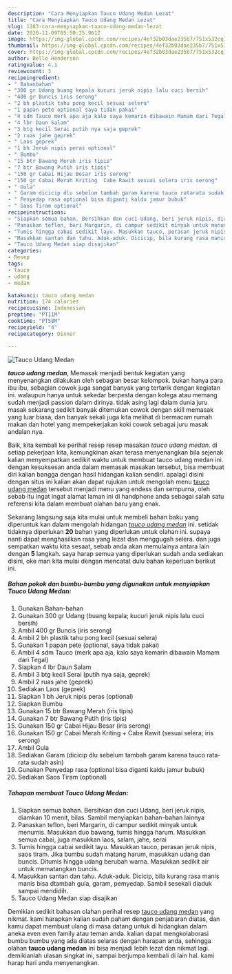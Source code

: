 ```yaml
---
description: "Cara Menyiapkan Tauco Udang Medan Lezat"
title: "Cara Menyiapkan Tauco Udang Medan Lezat"
slug: 1283-cara-menyiapkan-tauco-udang-medan-lezat
date: 2020-11-09T05:50:25.961Z
image: https://img-global.cpcdn.com/recipes/4ef32b03dae235b7/751x532cq70/tauco-udang-medan-foto-resep-utama.jpg
thumbnail: https://img-global.cpcdn.com/recipes/4ef32b03dae235b7/751x532cq70/tauco-udang-medan-foto-resep-utama.jpg
cover: https://img-global.cpcdn.com/recipes/4ef32b03dae235b7/751x532cq70/tauco-udang-medan-foto-resep-utama.jpg
author: Belle Henderson
ratingvalue: 4.1
reviewcount: 3
recipeingredient:
- " Bahanbahan"
- "300 gr Udang buang kepala kucuri jeruk nipis lalu cuci bersih"
- "400 gr Buncis iris serong"
- "2 bh plastik tahu pong kecil sesuai selera"
- "1 papan pete optional saya tidak pakai"
- "4 sdm Tauco merk apa aja kalo saya kemarin dibawain Mamam dari Tegal"
- "4 lbr Daun Salam"
- "3 btg kecil Serai putih nya saja geprek"
- "2 ruas jahe geprek"
- " Laos geprek"
- "1 bh Jeruk nipis peras optional"
- " Bumbu"
- "15 btr Bawang Merah iris tipis"
- "7 btr Bawang Putih iris tipis"
- "150 gr Cabai Hijau Besar iris serong"
- "150 gr Cabai Merah Kriting  Cabe Rawit sesuai selera iris serong"
- " Gula"
- " Garam dicicip dlu sebelum tambah garam karena tauco ratarata sudah asin"
- " Penyedap rasa optional bisa diganti kaldu jamur bubuk"
- " Saos Tiram optional"
recipeinstructions:
- "Siapkan semua bahan. Bersihkan dan cuci Udang, beri jeruk nipis, diamkan 10 menit, bilas. Sambil menyiapkan bahan-bahan lainnya"
- "Panaskan teflon, beri Margarin, di campur sedikit minyak untuk menumis. Masukkan duo bawang, tumis hingga harum. Masukkan semua cabai, juga masukkan laos, salam, jahe, serai"
- "Tumis hingga cabai sedikit layu. Masukkan tauco, perasan jeruk nipis, saos tiram. Jika bumbu sudah matang harum, masukkan udang dan buncis. Ditumis hingga udang berubah warna. Masukkan sedikit air untuk mematangkan buncis."
- "Masukkan santan dan tahu. Aduk-aduk. Dicicip, bila kurang rasa manis manis bisa dtambah gula, garam, pemyedap. Sambil sesekali diaduk sampai mendidih."
- "Tauco Udang Medan siap disajikan"
categories:
- Resep
tags:
- tauco
- udang
- medan

katakunci: tauco udang medan 
nutrition: 174 calories
recipecuisine: Indonesian
preptime: "PT11M"
cooktime: "PT58M"
recipeyield: "4"
recipecategory: Dinner

---
```



![Tauco Udang Medan](https://img-global.cpcdn.com/recipes/4ef32b03dae235b7/751x532cq70/tauco-udang-medan-foto-resep-utama.jpg)

<b><i>tauco udang medan</i></b>, Memasak menjadi bentuk kegiatan yang menyenangkan dilakukan oleh sebagian besar kelompok. bukan hanya para ibu ibu, sebagian cowok juga sangat banyak yang tertarik dengan kegiatan ini. walaupun hanya untuk sekedar berpesta dengan kolega atau memang sudah menjadi passion dalam dirinya. tidak asing lagi dalam dunia juru masak sekarang sedikit banyak ditemukan cowok dengan skill memasak yang luar biasa, dan banyak sekali juga kita melihat di bermacam rumah makan dan hotel yang mempekerjakan koki cowok sebagai juru masak andalan nya.



Baik, kita kembali ke perihal resep resep masakan <i>tauco udang medan</i>. di setiap pekerjaan kita, kemungkinan akan terasa menyenangkan bila sejenak kalian menyempatkan sedikit waktu untuk membuat tauco udang medan ini. dengan kesuksesan anda dalam memasak masakan tersebut, bisa membuat diri kalian bangga dengan hasil hidangan kalian sendiri. apalagi disini dengan situs ini kalian akan dapat rujukan untuk mengolah menu <u>tauco udang medan</u> tersebut menjadi menu yang endess dan sempurna, oleh sebab itu ingat ingat alamat laman ini di handphone anda sebagai salah satu referensi kita dalam membuat olahan baru yang enak.


Sekarang langsung saja kita mulai untuk membeli bahan baku yang diperuntuk kan dalam mengolah hidangan <u><i>tauco udang medan</i></u> ini. setidak tidaknya diperlukan <b>20</b> bahan yang diperlukan untuk olahan ini. supaya nanti dapat menghasilkan rasa yang lezat dan menggugah selera. dan juga sempatkan waktu kita sesaat, sebab anda akan memulainya antara lain dengan <b>5</b> langkah. saya harap semua yang diperlukan sudah anda sediakan disini, oke mari kita mulai dengan mencatat dulu bahan keperluan berikut ini.

<!--inarticleads1-->

##### Bahan pokok dan bumbu-bumbu yang digunakan untuk menyiapkan Tauco Udang Medan:

1. Gunakan  Bahan-bahan
1. Gunakan 300 gr Udang (buang kepala; kucuri jeruk nipis lalu cuci bersih)
1. Ambil 400 gr Buncis (iris serong)
1. Ambil 2 bh plastik tahu pong kecil (sesuai selera)
1. Gunakan 1 papan pete (optional, saya tidak pakai)
1. Ambil 4 sdm Tauco (merk apa aja, kalo saya kemarin dibawain Mamam dari Tegal)
1. Siapkan 4 lbr Daun Salam
1. Ambil 3 btg kecil Serai (putih nya saja, geprek)
1. Ambil 2 ruas jahe (geprek)
1. Sediakan  Laos (geprek)
1. Siapkan 1 bh Jeruk nipis peras (optional)
1. Siapkan  Bumbu
1. Gunakan 15 btr Bawang Merah (iris tipis)
1. Gunakan 7 btr Bawang Putih (iris tipis)
1. Gunakan 150 gr Cabai Hijau Besar (iris serong)
1. Gunakan 150 gr Cabai Merah Kriting + Cabe Rawit (sesuai selera; iris serong)
1. Ambil  Gula
1. Sediakan  Garam (dicicip dlu sebelum tambah garam karena tauco rata-rata sudah asin)
1. Gunakan  Penyedap rasa (optional bisa diganti kaldu jamur bubuk)
1. Sediakan  Saos Tiram (optional)




<!--inarticleads2-->

##### Tahapan membuat Tauco Udang Medan:

1. Siapkan semua bahan. Bersihkan dan cuci Udang, beri jeruk nipis, diamkan 10 menit, bilas. Sambil menyiapkan bahan-bahan lainnya
1. Panaskan teflon, beri Margarin, di campur sedikit minyak untuk menumis. Masukkan duo bawang, tumis hingga harum. Masukkan semua cabai, juga masukkan laos, salam, jahe, serai
1. Tumis hingga cabai sedikit layu. Masukkan tauco, perasan jeruk nipis, saos tiram. Jika bumbu sudah matang harum, masukkan udang dan buncis. Ditumis hingga udang berubah warna. Masukkan sedikit air untuk mematangkan buncis.
1. Masukkan santan dan tahu. Aduk-aduk. Dicicip, bila kurang rasa manis manis bisa dtambah gula, garam, pemyedap. Sambil sesekali diaduk sampai mendidih.
1. Tauco Udang Medan siap disajikan




Demikian sedikit bahasan olahan perihal resep <u>tauco udang medan</u> yang nikmat. kami harapkan kalian sudah paham dengan penjabaran diatas, dan kamu dapat membuat ulang di masa datang untuk di hidangkan dalam aneka even even family atau teman anda. kalian dapat mengkolaborasi bumbu bumbu yang ada diatas selaras dengan harapan anda, sehingga olahan <b>tauco udang medan</b> ini bisa menjadi lebih lezat dan nikmat lagi. demikianlah ulasan singkat ini, sampai berjumpa kembali di lain hal. kami harap hari anda menyenangkan.
